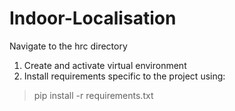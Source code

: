 # Indoor-Localisation

Navigate to the hrc directory

1. Create and activate virtual environment
2. Install requirements specific to the project using:

> pip install -r requirements.txt
